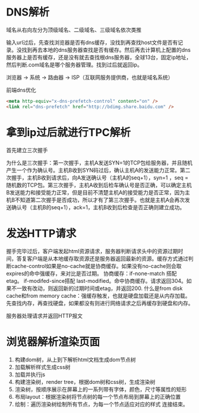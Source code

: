 # DNS解析
域名从右向左分为顶级域名、二级域名、三级域名依次类推

输入url过后，先查找浏览器是否有dns缓存，没找到再查找host文件是否有记录。没找到再去本地的dns服务器查找是否有缓存。然后再去计算机上配置的dns服务器上是否有缓存，还是没有就去查找根dns服务器，全球13台，固定ip地址，然后判断.com域名是哪个服务器管理。找到过后就返回ip。

浏览器 -> 系统 -> 路由器 -> ISP（互联网服务提供商，也就是域名系统）

前端dns优化
```html
<meta http-equiv="x-dns-prefetch-control" content="on" />
<link rel="dns-prefetch" href="http://bdimg.share.baidu.com" />
```

# 拿到ip过后就进行TPC解析
首先建立三次握手

为什么是三次握手：第一次握手，主机A发送SYN=1的TCP包给服务器，并且随机产生一个作为确认号。主机B收到SYN码过后，确认主机A的发送能力正常。第二次握手，主机B收到请求后，向A发送确认号（主机A的seq+1），syn=1 ，seq = 随机数的TCP包。第三次握手，主机A收到后检车确认号是否正确，可以确定主机B发送能力和接受能力正常，但是目前不清楚主机A的接受能力是否正常，因为主机B不知道第二次握手是否成功，所以才有了第三次握手。也就是主机A会再次发送确认号（主机B的seq+1），ack=1，主机B收到后检查是否正确则建立成功。

# 发送HTTP请求

握手完毕过后，客户端发起html资源请求，服务器判断请求头中的资源过期时间，答复客户端是从本地缓存取资源还是服务器返回最新的资源。缓存方式通过判断cache-control如果是no-cache就是协商缓存。如果没有no-cache则会取expires的命中强缓存，来对比是否过期。
协商缓存：if-none-match 搭配 etag。 if-modifed-since搭配 last-modified。命中协商缓存。请求返回304。如果不一致有改动，则返回新的过期时间或etag，并返回200.
什么是from disk cache和from memory cache：强缓存触发，也就是硬盘加载还是从内存加载。先查找内存，再查找硬盘，如果都没有则进行网络请求之后再缓存到硬盘和内存。

服务器处理请求并返回HTTP报文

# 浏览器解析渲染页面
1. 构建dom树，从上到下解析html文档生成dom节点树
2. 加载解析样式生成css树
3. 加载并执行js
4. 构建渲染树，render tree，根据dom树和css树，生成渲染树
5. 渲染树，按顺序展示在屏幕上的一系列带有字体，颜色，尺寸等属性的矩形
6. 布局layout：根据渲染树将节点树的每一个节点布局到屏幕上的正确位置
7. 绘制：遍历渲染树绘制所有节点，为每一个节点适应对应的样式
连接结束。

